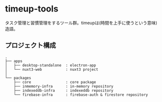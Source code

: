 # timeup-tools
タスク管理と習慣管理をするツール群。timeupは(時間を上手に使うという意味)造語。

## プロジェクト構成

```
.
├── apps
│   ├── desktop-standalone  : electron-app
│   └── nuxt3-web           : nuxt3 project
│
└── packages
    ├── core                : core package
    ├── inmemory-infra      : in-memory repository
    ├── indexeddb-infra     : indexeddb repository
    └── firebase-infra      : firebase-auth & firestore repository
```